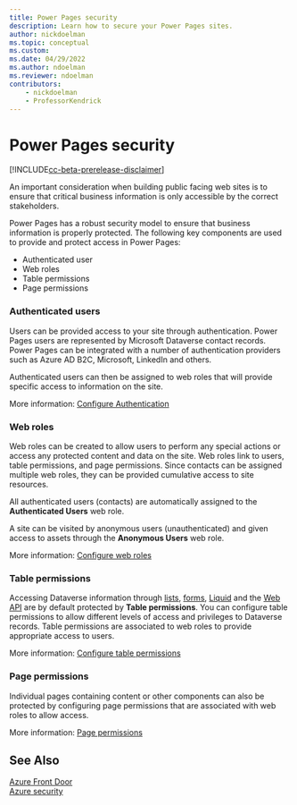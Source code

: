 ```yaml
---
title: Power Pages security
description: Learn how to secure your Power Pages sites.
author: nickdoelman
ms.topic: conceptual
ms.custom: 
ms.date: 04/29/2022
ms.author: ndoelman
ms.reviewer: ndoelman
contributors:
    - nickdoelman
    - ProfessorKendrick
---
```


# Power Pages security

[!INCLUDE[cc-beta-prerelease-disclaimer](../includes/cc-beta-prerelease-disclaimer.md)]

An important consideration when building public facing web sites is to ensure that critical business information is only accessible by the correct stakeholders.

Power Pages has a robust security model to ensure that business information is properly protected. The following key components are used to provide and protect access in Power Pages:

- Authenticated user
- Web roles
- Table permissions
- Page permissions

### Authenticated users

Users can be provided access to your site through authentication. Power Pages users are represented by Microsoft Dataverse contact records. Power Pages can be integrated with a number of authentication providers such as Azure AD B2C, Microsoft, LinkedIn and others.

Authenticated users can then be assigned to web roles that will provide specific access to information on the site.

More information: [Configure Authentication](configure-portal-authentication.md)

### Web roles

Web roles can be created to allow users to perform any special actions or access any protected content and data on the site. Web roles link to users, table permissions, and page permissions. Since contacts can be assigned multiple web roles, they can be provided cumulative access to site resources.

All authenticated users (contacts) are automatically assigned to the **Authenticated Users** web role.

A site can be visited by anonymous users (unauthenticated) and given access to assets through the **Anonymous Users** web role.

More information: [Configure web roles](create-web-roles.md)

### Table permissions

Accessing Dataverse information through [lists](../getting-started/add-list.md), [forms](../getting-started/add-form.md), [Liquid](../configure/liquid-overview.md) and the [Web API](../configure/web-api-overview.md) are by default protected by **Table permissions**. You can configure table permissions to allow different levels of access and privileges to Dataverse records. Table permissions are associated to web roles to provide appropriate access to users.

More information: [Configure table permissions](table-permissions.md)

### Page permissions

Individual pages containing content or other components can also be protected by configuring page permissions that are associated with web roles to allow access.

More information: [Page permissions](page-security.md)

## See Also

[Azure Front Door](/power-apps/maker/portals/azure-front-door)<br>
[Azure security](/azure/security/)
